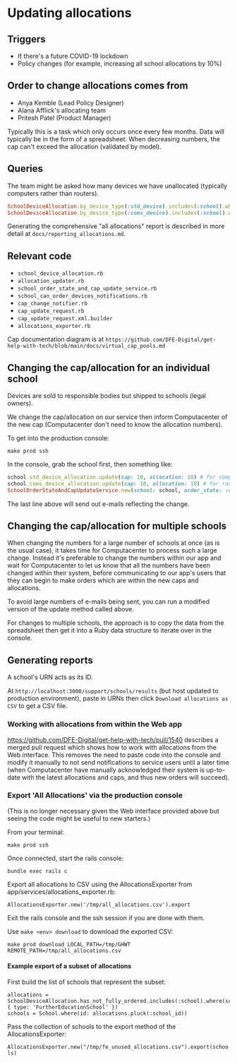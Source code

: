 # Updating allocations

## Triggers

* If there's a future COVID-19 lockdown
* Policy changes (for example, increasing all school allocations by 10%)

## Order to change allocations comes from

* Anya Kemble (Lead Policy Designer)
* Alana Afflick's allocating team
* Pritesh Patel (Product Manager)

Typically this is a task which only occurs once every few months. 
Data will typically be in the form of a spreadsheet.
When decreasing numbers, the cap can't exceed the allocation (validated by model).

## Queries

The team might be asked how many devices we have unallocated (typically computers rather than routers).

```ruby
SchoolDeviceAllocation.by_device_type(:std_device).includes(:school).where(schools: {order_state: :can_order, status: :open}).sum(:cap) - SchoolDeviceAllocation.by_device_type(:std_device).includes(:school).where(schools: {order_state: :can_order, status: :open}).sum(:devices_ordered) # for computers
SchoolDeviceAllocation.by_device_type(:coms_device).includes(:school).where(schools: {order_state: :can_order, status: :open}).sum(:cap) - SchoolDeviceAllocation.by_device_type(:coms_device).includes(:school).where(schools: {order_state: :can_order, status: :open}).sum(:devices_ordered) # for routers (coms_device isn't a typo)
```

Generating the comprehensive "all allocations" report is described in more detail at `docs/reporting_allocations.md`.

## Relevant code

* `school_device_allocation.rb`
* `allocation_updater.rb`
* `school_order_state_and_cap_update_service.rb`
* `school_can_order_devices_notifications.rb`
* `cap_change_notifier.rb`
* `cap_update_request.rb`
* `cap_update_request.xml.builder`
* `allocations_exporter.rb`

Cap documentation diagram is at `https://github.com/DFE-Digital/get-help-with-tech/blob/main/docs/virtual_cap_pools.md`

## Changing the cap/allocation for an individual school

Devices are sold to responsible bodies but shipped to schools (legal owners).

We change the cap/allocation on our service then inform Computacenter of the new cap
(Computacenter don't need to know the allocation numbers).

To get into the production console:

`make prod ssh`

In the console, grab the school first, then something like:

```ruby
school.std_device_allocation.update(cap: 10, allocation: 10) # for computers
school.coms_device_allocation.update(cap: 10, allocation: 10) # for routers (coms_device_allocation isn't a typo)
SchoolOrderStateAndCapUpdateService.new(school: school, order_state: :can_order).update!
```

The last line above will send out e-mails reflecting the change. 

## Changing the cap/allocation for multiple schools

When changing the numbers for a large number of schools at once (as is the usual
case), it takes time for Computacenter to process such a large change. Instead it's
preferable to change the numbers within our app and wait for Computacenter to let us 
know that all the numbers have been changed within their system, before communicating to
our app's users that they can begin to make orders which are within the new caps
and allocations.

To avoid large numbers of e-mails being sent, you can run a modified version of
the update method called above.

For changes to multiple schools, the approach is to copy the data from the spreadsheet
then get it into a Ruby data structure to iterate over in the console.

## Generating reports

A school's URN acts as its ID.

At `http://localhost:3000/support/schools/results` (but host updated to production 
environment), paste in URNs then click `Download allocations as CSV` to get a CSV file. 

### Working with allocations from within the Web app

https://github.com/DFE-Digital/get-help-with-tech/pull/1540 describes a merged pull request which
shows how to work with allocations from the Web interface. This removes the need to paste code into
the console and modify it manually to not send notifications to service users until a later time (when
Computacenter have manually acknowledged their system is up-to-date with the latest allocations
and caps, and thus new orders will succeed).

### Export 'All Allocations' via the production console

(This is no longer necessary given the Web interface provided above but seeing the code might be
useful to new starters.)

From your terminal:

```make prod ssh```

Once connected, start the rails console:

```bundle exec rails c```

Export all allocations to CSV using the AllocationsExporter from app/services/allocations_exporter.rb:

```AllocationsExporter.new('/tmp/all_allocations.csv').export```

Exit the rails console and the ssh session if you are done with them.

Use ```make <env> download``` to download the exported CSV:

```make prod download LOCAL_PATH=/tmp/GHWT REMOTE_PATH=/tmp/all_allocations.csv```

#### Example export of a subset of allocations

First build the list of schools that represent the subset:

```
allocations = SchoolDeviceAllocation.has_not_fully_ordered.includes(:school).where(school: { type: 'FurtherEducationSchool' })
schools = School.where(id: allocations.pluck(:school_id))
```

Pass the collection of schools to the export method of the AllocationsExporter:

```AllocationsExporter.new("/tmp/fe_unused_allocations.csv").export(schools)```
